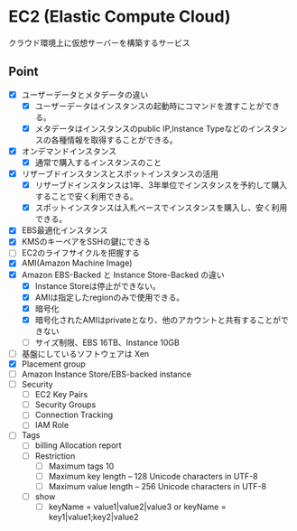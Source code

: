 # EC2 (Elastic Compute Cloud)
クラウド環境上に仮想サーバーを構築するサービス

## Point
- [X] ユーザーデータとメタデータの違い
  - [X] ユーザーデータはインスタンスの起動時にコマンドを渡すことができる。
  - [X] メタデータはインスタンスのpublic IP,Instance Typeなどのインスタンスの各種情報を取得することができる。
- [X] オンデマンドインスタンス
  - [X] 通常で購入するインスタンスのこと
- [X] リザーブドインスタンスとスポットインスタンスの活用
  - [X] リザーブドインスタンスは1年、3年単位でインスタンスを予約して購入することで安く利用できる。
  - [X] スポットインスタンスは入札ベースでインスタンスを購入し、安く利用できる。
- [X] EBS最適化インスタンス
- [X] KMSのキーペアをSSHの鍵にできる
- [ ] EC2のライフサイクルを把握する
- [X] AMI(Amazon Machine Image)
- [X] Amazon EBS-Backed と Instance Store-Backed の違い
  - [X] Instance Storeは停止ができない。
  - [X] AMIは指定したregionのみで使用できる。
  - [X] 暗号化
  - [X] 暗号化されたAMIはprivateとなり、他のアカウントと共有することができない
  - [ ] サイズ制限、EBS 16TB、Instance 10GB
- [ ] 基盤にしているソフトウェアは Xen
- [X] Placement group
- [ ] Amazon Instance Store/EBS-backed instance
- [ ] Security 
  - [ ] EC2 Key Pairs
  - [ ] Security Groups
  - [ ] Connection Tracking
  - [ ] IAM Role
- [ ] Tags 
  - [ ] billing Allocation report
  - [ ] Restriction 
    - [ ] Maximum tags 10
    - [ ] Maximum key length – 128 Unicode characters in UTF-8
    - [ ] Maximum value length – 256 Unicode characters in UTF-8
  - [ ] show 
    - [ ] keyName = value1|value2|value3 or keyName = key1|value1;key2|value2
